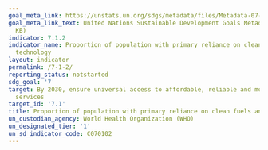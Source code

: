 ```yaml
---
goal_meta_link: https://unstats.un.org/sdgs/metadata/files/Metadata-07-01-02.pdf
goal_meta_link_text: United Nations Sustainable Development Goals Metadata (PDF 232
  KB)
indicator: 7.1.2
indicator_name: Proportion of population with primary reliance on clean fuels and
  technology
layout: indicator
permalink: /7-1-2/
reporting_status: notstarted
sdg_goal: '7'
target: By 2030, ensure universal access to affordable, reliable and modern energy
  services
target_id: '7.1'
title: Proportion of population with primary reliance on clean fuels and technology
un_custodian_agency: World Health Organization (WHO)
un_designated_tier: '1'
un_sd_indicator_code: C070102
---
```

